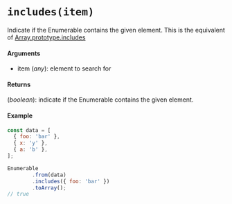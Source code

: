# `includes(item)`

Indicate if the Enumerable contains the given element.
This is the equivalent of [Array.prototype.includes](https://developer.mozilla.org/en-US/docs/Web/JavaScript/Reference/Global_Objects/Array/includes)

#### Arguments

- item (*any*): element to search for

#### Returns

(*boolean*): indicate if the Enumerable contains the given element.

#### Example

```js
const data = [
  { foo: 'bar' },
  { x: 'y' },
  { a: 'b' },
];

Enumerable
        .from(data)
        .includes({ foo: 'bar' })
        .toArray();
// true
```
